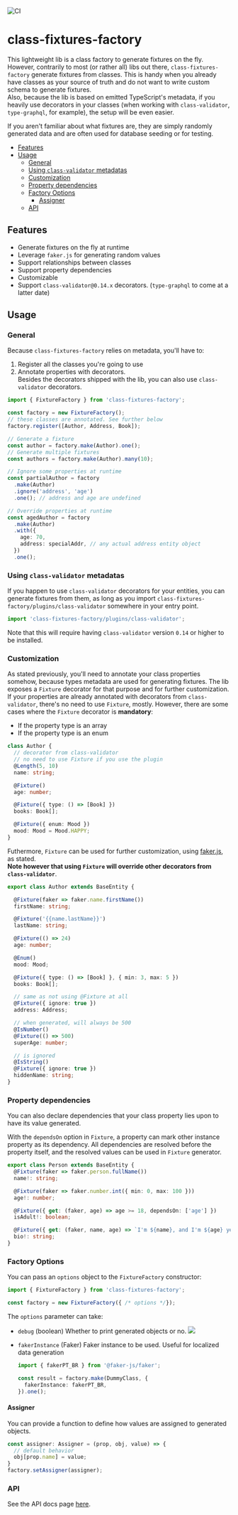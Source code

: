 ![CI](https://github.com/trial-trl/class-fixtures-factory/workflows/CI/badge.svg)

# class-fixtures-factory <!-- omit in toc -->

This lightweight lib is a class factory to generate fixtures on the fly. However, contrarily to most (or rather all)
libs out there, `class-fixtures-factory` generate fixtures from classes. This is handy when you already have
classes as your source of truth and do not want to write custom schema to generate fixtures.  
Also, because the lib is based on emitted TypeScript's metadata, if you heavily
use decorators in your classes (when working with `class-validator`, `type-graphql`, for example), the setup will be even easier.

If you aren't familiar about what fixtures are, they are simply randomly generated data and are often used for database
seeding or for testing.

- [Features](#features)
- [Usage](#usage)
  - [General](#general)
  - [Using `class-validator` metadatas](#using-class-validator-metadatas)
  - [Customization](#customization)
  - [Property dependencies](#property-dependencies)
  - [Factory Options](#factory-options)
    - [Assigner](#assigner)
  - [API](#api)

## Features

- Generate fixtures on the fly at runtime
- Leverage `faker.js` for generating random values
- Support relationships between classes
- Support property dependencies
- Customizable
- Support `class-validator@0.14.x` decorators. (`type-graphql` to come at a latter date)  

## Usage

### General

Because `class-fixtures-factory` relies on metadata, you'll have to:

1. Register all the classes you're going to use
2. Annotate properties with decorators.  
   Besides the decorators shipped with the lib, you can also use `class-validator` decorators.

```ts
import { FixtureFactory } from 'class-fixtures-factory';

const factory = new FixtureFactory();
// these classes are annotated. See further below
factory.register([Author, Address, Book]);

// Generate a fixture
const author = factory.make(Author).one();
// Generate multiple fixtures
const authors = factory.make(Author).many(10);

// Ignore some properties at runtime
const partialAuthor = factory
  .make(Author)
  .ignore('address', 'age')
  .one(); // address and age are undefined

// Override properties at runtime
const agedAuthor = factory
  .make(Author)
  .with({
    age: 70,
    address: specialAddr, // any actual address entity object
  })
  .one();
```

### Using `class-validator` metadatas

If you happen to use `class-validator` decorators for your entities, you can generate fixtures from them, as long as you import `class-fixtures-factory/plugins/class-validator` somewhere in your entry point.

```ts
import 'class-fixtures-factory/plugins/class-validator';
```

Note that this will require having `class-validator` version `0.14` or higher to be installed.

### Customization

As stated previously, you'll need to annotate your class properties somehow, because types metadata
are used for generating fixtures.
The lib exposes a `Fixture` decorator for that purpose and for further customization.
If your properties are already annotated with decorators from `class-validator`, there's no need to use `Fixture`, mostly. 
However, there are some cases where the `Fixture` decorator is **mandatory**:

- If the property type is an array
- If the property type is an enum

```ts
class Author {
  // decorator from class-validator
  // no need to use Fixture if you use the plugin
  @Length(5, 10)
  name: string;

  @Fixture()
  age: number;

  @Fixture({ type: () => [Book] })
  books: Book[];

  @Fixture({ enum: Mood })
  mood: Mood = Mood.HAPPY;
}
```

Futhermore, `Fixture` can be used for further customization, using [faker.js](https://github.com/marak/Faker.js/#api), as stated.  
**Note however that using `Fixture` will override other decorators from `class-validator`**.

```ts
export class Author extends BaseEntity {

  @Fixture(faker => faker.name.firstName())
  firstName: string;

  @Fixture('{{name.lastName}}')
  lastName: string;

  @Fixture(() => 24)
  age: number;

  @Enum()
  mood: Mood;

  @Fixture({ type: () => [Book] }, { min: 3, max: 5 })
  books: Book[];

  // same as not using @Fixture at all
  @Fixture({ ignore: true })
  address: Address;

  // when generated, will always be 500
  @IsNumber()
  @Fixture(() => 500)
  superAge: number;

  // is ignored
  @IsString()
  @Fixture({ ignore: true })
  hiddenName: string;
}
```

### Property dependencies

You can also declare dependencies that your class property lies upon to have its value generated.

With the `dependsOn` option in `Fixture`, a property can mark other instance
property as its dependency. All dependencies are resolved before the property itself, and the resolved values can be used in `Fixture` generator.

```ts
export class Person extends BaseEntity {
  @Fixture(faker => faker.person.fullName())
  name!: string;

  @Fixture(faker => faker.number.int({ min: 0, max: 100 }))
  age!: number;

  @Fixture({ get: (faker, age) => age >= 18, dependsOn: ['age'] })
  isAdult!: boolean;

  @Fixture({ get: (faker, name, age) => `I'm ${name}, and I'm ${age} years old.`, dependsOn: ['name', 'age'] })
  bio!: string;
}
```

### Factory Options

You can pass an `options` object to the `FixtureFactory` constructor:

```ts
import { FixtureFactory } from 'class-fixtures-factory';

const factory = new FixtureFactory({ /* options */});
```

The `options` parameter can take:
* `debug` (boolean)
  Whether to print generated objects or no.
  ![](debug.png)

* `fakerInstance` (Faker)
  Faker instance to be used. Useful for localized data generation
  ```ts
  import { fakerPT_BR } from '@faker-js/faker';
  
  const result = factory.make(DummyClass, {
    fakerInstance: fakerPT_BR,
  }).one();
  ```

#### Assigner

You can provide a function to define how values are assigned to generated objects.
```ts
const assigner: Assigner = (prop, obj, value) => {
  // default behavior
  obj[prop.name] = value;
}
factory.setAssigner(assigner);
```

### API

See the API docs page [here](./docs/markdown/index.md).
